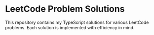 # LeetCode Problem Solutions

This repository contains my TypeScript solutions for various LeetCode problems. Each solution is implemented with efficiency in mind.

